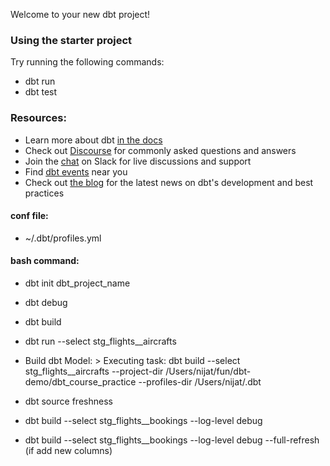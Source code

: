 Welcome to your new dbt project!

### Using the starter project

Try running the following commands:
- dbt run
- dbt test


### Resources:
- Learn more about dbt [in the docs](https://docs.getdbt.com/docs/introduction)
- Check out [Discourse](https://discourse.getdbt.com/) for commonly asked questions and answers
- Join the [chat](https://community.getdbt.com/) on Slack for live discussions and support
- Find [dbt events](https://events.getdbt.com) near you
- Check out [the blog](https://blog.getdbt.com/) for the latest news on dbt's development and best practices

#### conf file:
- ~/.dbt/profiles.yml

#### bash command:
- dbt init dbt_project_name
- dbt debug
- dbt build
- dbt run --select stg_flights__aircrafts


- Build dbt Model: > Executing task: dbt build --select stg_flights__aircrafts --project-dir /Users/nijat/fun/dbt-demo/dbt_course_practice --profiles-dir /Users/nijat/.dbt
- dbt source freshness
- dbt build --select stg_flights__bookings --log-level debug
- dbt build --select stg_flights__bookings --log-level debug --full-refresh (if add new columns)


